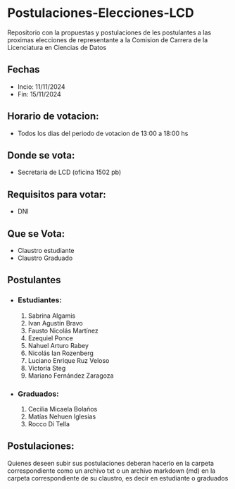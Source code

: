 # Postulaciones-Elecciones-LCD

Repositorio con la propuestas y postulaciones de les postulantes a las proximas elecciones de representante a la Comision de Carrera de la Licenciatura en Ciencias de Datos

## Fechas
  + Incio: 11/11/2024 
  + Fin: 15/11/2024

## Horario de votacion:
  + Todos los dias del periodo de votacion de 13:00 a 18:00 hs

## Donde se vota:
  + Secretaria de LCD (oficina 1502 pb)

## Requisitos para votar:
  + DNI

## Que se Vota:
  + Claustro estudiante
  + Claustro Graduado

## Postulantes
  + ### Estudiantes:
     1. Sabrina Algamis
     2. Ivan Agustín Bravo
     3. Fausto Nicolás Martínez
     4. Ezequiel Ponce
     5. Nahuel Arturo Rabey
     6. Nicolás Ian Rozenberg
     7. Luciano Enrique Ruz Veloso
     8. Victoria Steg
     9. Mariano Fernández Zaragoza
         
  + ### Graduados:
     1. Cecilia Micaela Bolaños
     2. Matías Nehuen Iglesias
     3. Rocco Di Tella

## Postulaciones:
Quienes deseen subir sus postulaciones deberan hacerlo en la carpeta correspondiente como un archivo txt o un archivo markdown (md) en la carpeta correspondiente de su claustro, es decir en estudiante o graduados
